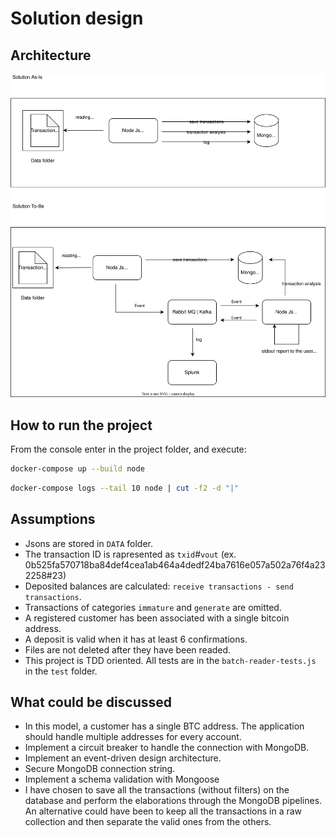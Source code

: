 # Solution design

## Architecture
![](./IMG/solution-kr.svg)

## How to run the project
From the console enter in the project folder, and execute:

```bash
docker-compose up --build node
```

```bash
docker-compose logs --tail 10 node | cut -f2 -d "|" 
```



## Assumptions
* Jsons are stored in `DATA` folder.
* The transaction ID is rapresented as `txid`#`vout` (ex. 0b525fa570718ba84def4cea1ab464a4dedf24ba7616e057a502a76f4a232258#23)
* Deposited balances are calculated: `receive transactions - send transactions`.
* Transactions of categories `immature` and `generate` are omitted.
* A registered customer has been associated with a single bitcoin address. 
* A deposit is valid when it has at least 6 confirmations.
* Files are not deleted after they have been readed.
* This project is TDD oriented. All tests are in the `batch-reader-tests.js` in the `test` folder.


## What could be discussed
* In this model, a customer has a single BTC address. The application should handle multiple addresses for every account.
* Implement a circuit breaker to handle the connection with MongoDB.
* Implement an event-driven design architecture.
* Secure MongoDB connection string.
* Implement a schema validation with Mongoose
* I have chosen to save all the transactions (without filters) on the database and perform the elaborations through the MongoDB pipelines. An alternative could have been to keep all the transactions in a raw collection and then separate the valid ones from the others.



